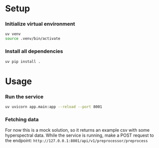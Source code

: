 # Setup

### Initialize virtual environment
```bash
uv venv
source .venv/bin/activate
```

### Install all dependencies 
```bash
uv pip install .
```

# Usage

### Run the service
```bash
uv uvicorn app.main:app --reload --port 8001
```

### Fetching data
For now this is a mock solution, so it returns an example csv with some hyperspectral data.
While the service is running, make a POST request to the endpoint:
`http://127.0.0.1:8001/api/v1/preprocessor/preprocess`